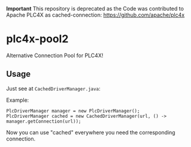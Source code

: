 **Important** This repository is deprecated as the Code was contributed to Apache PLC4X as cached-connection: https://github.com/apache/plc4x

# plc4x-pool2
Alternative Connection Pool for PLC4X!

## Usage

Just see at `CachedDriverManager.java`:

Example:
```
PlcDriverManager manager = new PlcDriverManager();
PlcDriverManager cached = new CachedDriverManager(url, () -> manager.getConnection(url));
```

Now you can use "cached" everywhere you need the corresponding connection.
